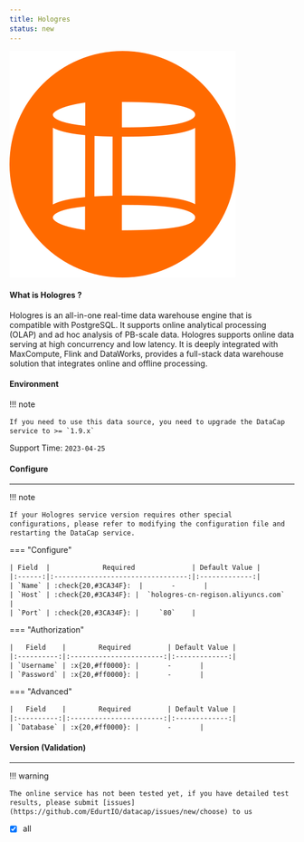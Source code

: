 ```yaml
---
title: Hologres
status: new
---
```


<img src="/assets/plugin/hologres.svg" class="connector-content-logo" />

#### What is Hologres ?

Hologres is an all-in-one real-time data warehouse engine that is compatible with PostgreSQL. It supports online analytical processing (OLAP) and ad hoc analysis of PB-scale data. Hologres supports online data serving at high concurrency and low latency. It is deeply integrated with MaxCompute, Flink and DataWorks, provides a full-stack data warehouse solution that integrates online and offline processing.

#### Environment

!!! note

    If you need to use this data source, you need to upgrade the DataCap service to >= `1.9.x`

Support Time: `2023-04-25`

#### Configure

---

!!! note

    If your Hologres service version requires other special configurations, please refer to modifying the configuration file and restarting the DataCap service.

=== "Configure"

    | Field  |             Required              | Default Value |
    |:------:|:---------------------------------:|:-------------:|
    | `Name` | :check{20,#3CA34F}:  |       -       |
    | `Host` | :check{20,#3CA34F}: |  `hologres-cn-regison.aliyuncs.com`  |
    | `Port` | :check{20,#3CA34F}: |     `80`    |

=== "Authorization"

    |   Field    |        Required         | Default Value |
    |:----------:|:-----------------------:|:-------------:|
    | `Username` | :x{20,#ff0000}: |       -       |
    | `Password` | :x{20,#ff0000}: |       -       |

=== "Advanced"

    |   Field    |        Required         | Default Value |
    |:----------:|:-----------------------:|:-------------:|
    | `Database` | :x{20,#ff0000}: |       -       |

#### Version (Validation)

---

!!! warning

    The online service has not been tested yet, if you have detailed test results, please submit [issues](https://github.com/EdurtIO/datacap/issues/new/choose) to us

- [x] all
